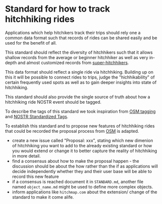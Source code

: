 # Standard for how to track hitchhiking rides

Applications which help hitchikers track their trips should rely one a common data format such that records of rides can be shared easily and be used for the benefit of all.

This standard should reflect the diversity of hitchhikers such that it allows shallow records from the average or beginner hitchhiker as well as very in-depth and almost customized records from [super-hitchhikers](https://prino.neocities.org/miscellaneous/keeping-statistics).

This data format should reflect a single ride via hitchhiking. Building up on this it will be possible to connect rides to trips, judge the "hichhikability" of certain frequently used spots as well as to gain deeper insights into state of hitchhiking.

This standard should also provide the single source of truth about how a hitchhiking ride NOSTR event should be tagged.

To describe the tags of this standard we took inspiration from [OSM tagging](https://wiki.openstreetmap.org/wiki/Tag:highway%3Dhitchhiking) and [NOSTR Standardized Tags](https://github.com/nostr-protocol/nips?tab=readme-ov-file#standardized-tags).

To establish this standard and to propose new features of hitchhiking rides that could be recorded the proposal process from [OSM](https://wiki.openstreetmap.org/wiki/Proposal_process) is adapted.

- create a new issue called "Proposal: xxx", stating which new dimenion of hitchhiking you want to add to the already existing standard or how you would extend or change it to better capture the reality of hitchhiking in more detail.
- find a consensus about how to make the proposal happen - the discussion should be about the how rather than the if as applications will decide independently whether they and their user base will be able to record this new feature
- if a consensus is reached document it in `STANDARD.md`, another file named `object_name.md` might be used to define more complex objects.
- inform applications like `hitchmap.com` about the extension/ change of the standard to make it come alife.


